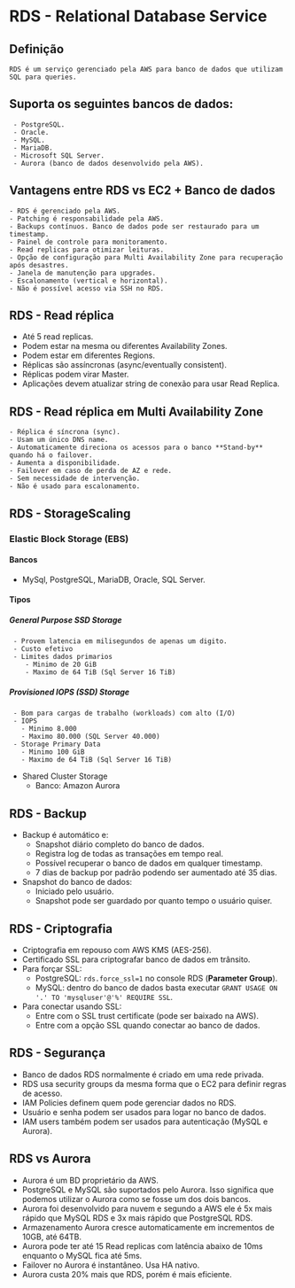 # RDS - Relational Database Service

## Definição
    RDS é um serviço gerenciado pela AWS para banco de dados que utilizam SQL para queries.
## Suporta os seguintes bancos de dados:
     - PostgreSQL.
     - Oracle.
     - MySQL.
     - MariaDB.
     - Microsoft SQL Server.
     - Aurora (banco de dados desenvolvido pela AWS).  

## Vantagens entre RDS vs EC2 + Banco de dados
    - RDS é gerenciado pela AWS.
    - Patching é responsabilidade pela AWS.
    - Backups contínuos. Banco de dados pode ser restaurado para um timestamp.
    - Painel de controle para monitoramento.
    - Read replicas para otimizar leituras.
    - Opção de configuração para Multi Availability Zone para recuperação após desastres.
    - Janela de manutenção para upgrades.
    - Escalonamento (vertical e horizontal).
    - Não é possível acesso via SSH no RDS.

## RDS - Read réplica

- Até 5 read replicas.
- Podem estar na mesma ou diferentes Availability Zones.
- Podem estar em diferentes Regions.
- Réplicas são assíncronas (async/eventually consistent).
- Réplicas podem virar Master.
- Aplicações devem atualizar string de conexão para usar Read Replica.

## RDS - Read réplica em Multi Availability Zone
    - Réplica é síncrona (sync).
    - Usam um único DNS name.
    - Automaticamente direciona os acessos para o banco **Stand-by** quando há o failover.
    - Aumenta a disponibilidade.
    - Failover em caso de perda de AZ e rede.
    - Sem necessidade de intervenção.
    - Não é usado para escalonamento.

## RDS - StorageScaling

  ### Elastic Block Storage (EBS)

  #### Bancos 
  - MySql, PostgreSQL, MariaDB, Oracle, SQL Server.

  #### Tipos
  ##### General Purpose SSD Storage
     - Provem latencia em milisegundos de apenas um digito.
     - Custo efetivo
     - Limites dados primarios
        - Minimo de 20 GiB
        - Maximo de 64 TiB (Sql Server 16 TiB)

   ##### Provisioned IOPS (SSD) Storage
     - Bom para cargas de trabalho (workloads) com alto (I/O)
     - IOPS
       - Minimo 8.000
       - Maximo 80.000 (SQL Server 40.000)   
     - Storage Primary Data
       - Minimo 100 GiB
       - Maximo de 64 TiB (Sql Server 16 TiB)
   
   - Shared Cluster Storage
     - Banco: Amazon Aurora  
 
## RDS - Backup

- Backup é automático e:
  - Snapshot diário completo do banco de dados.
  - Registra log de todas as transações em tempo real.
  - Possível recuperar o banco de dados em qualquer timestamp.
  - 7 dias de backup por padrão podendo ser aumentado até 35 dias.
- Snapshot do banco de dados:
  - Iniciado pelo usuário.
  - Snapshot pode ser guardado por quanto tempo o usuário quiser.

## RDS - Criptografia

- Criptografia em repouso com AWS KMS (AES-256).
- Certificado SSL para criptografar banco de dados em trânsito.
- Para forçar SSL:
  - PostgreSQL: `rds.force_ssl=1` no console RDS (**Parameter Group**).
  - MySQL: dentro do banco de dados basta executar `GRANT USAGE ON '.' TO 'mysqluser'@'%' REQUIRE SSL`.
- Para conectar usando SSL:
  - Entre com o SSL trust certificate (pode ser baixado na AWS).
  - Entre com a opção SSL quando conectar ao banco de dados.

## RDS - Segurança

- Banco de dados RDS normalmente é criado em uma rede privada.
- RDS usa security groups da mesma forma que o EC2 para definir regras de acesso.
- IAM Policies definem quem pode gerenciar dados no RDS.
- Usuário e senha podem ser usados para logar no banco de dados.
- IAM users também podem ser usados para autenticação (MySQL e Aurora).

## RDS vs Aurora

- Aurora é um BD proprietário da AWS.
- PostgreSQL e MySQL são suportados pelo Aurora. Isso significa que podemos utilizar o Aurora como se fosse um dos dois bancos.
- Aurora foi desenvolvido para nuvem e segundo a AWS ele é 5x mais rápido que MySQL RDS e 3x mais rápido que PostgreSQL RDS.
- Armazenamento Aurora cresce automaticamente em incrementos de 10GB, até 64TB.
- Aurora pode ter até 15 Read replicas com latência abaixo de 10ms enquanto o MySQL fica até 5ms.
- Failover no Aurora é instantâneo. Usa HA nativo.
- Aurora custa 20% mais que RDS, porém é mais eficiente.
